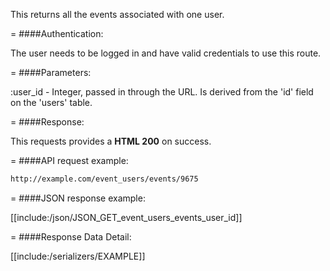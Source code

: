 <!-- --- title: GET /event_users/events/:user_id -->

This returns all the events associated with one user.

=
####Authentication:

The user needs to be logged in and have valid credentials to use this route.

=
####Parameters:

:user_id - Integer, passed in through the URL. Is derived from the 'id' field on the 'users' table.

=
####Response:

This requests provides a <strong>HTML 200</strong> on success.

=
####API request example:
```html
http://example.com/event_users/events/9675
```

=
####JSON response example:

[[include:/json/JSON_GET_event_users_events_user_id]]

=
####Response Data Detail:

[[include:/serializers/EXAMPLE]]